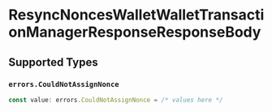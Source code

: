 # ResyncNoncesWalletWalletTransactionManagerResponseResponseBody


## Supported Types

### `errors.CouldNotAssignNonce`

```typescript
const value: errors.CouldNotAssignNonce = /* values here */
```

